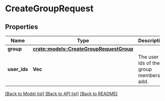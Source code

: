 # CreateGroupRequest

## Properties

Name | Type | Description | Notes
------------ | ------------- | ------------- | -------------
**group** | [**crate::models::CreateGroupRequestGroup**](CreateGroup_request_group.md) |  | 
**user_ids** | **Vec<String>** | The user ids of the group members to add. | 

[[Back to Model list]](../README.md#documentation-for-models) [[Back to API list]](../README.md#documentation-for-api-endpoints) [[Back to README]](../README.md)


